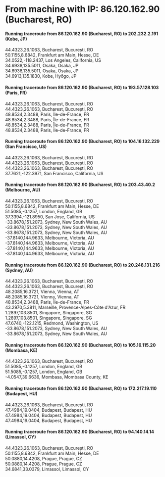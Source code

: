 # From machine with IP: 86.120.162.90 (Bucharest, RO)

#### Running traceroute from 86.120.162.90 (Bucharest, RO) to 202.232.2.191 (Kobe, JP)
44.4323,26.1063, Bucharest, București, RO  
50.1155,8.6842, Frankfurt am Main, Hesse, DE  
34.0522,-118.2437, Los Angeles, California, US  
34.6938,135.5011, Osaka, Osaka, JP  
34.6938,135.5011, Osaka, Osaka, JP  
34.6913,135.1830, Kobe, Hyōgo, JP  

#### Running traceroute from 86.120.162.90 (Bucharest, RO) to 193.57.128.103 (Paris, FR)
44.4323,26.1063, Bucharest, București, RO  
44.4323,26.1063, Bucharest, București, RO  
48.8534,2.3488, Paris, Île-de-France, FR  
48.8534,2.3488, Paris, Île-de-France, FR  
48.8534,2.3488, Paris, Île-de-France, FR  
48.8534,2.3488, Paris, Île-de-France, FR  

#### Running traceroute from 86.120.162.90 (Bucharest, RO) to 104.16.132.229 (San Francisco, US)
44.4323,26.1063, Bucharest, București, RO  
44.4323,26.1063, Bucharest, București, RO  
44.4323,26.1063, Bucharest, București, RO  
37.7621,-122.3971, San Francisco, California, US  

#### Running traceroute from 86.120.162.90 (Bucharest, RO) to 203.43.40.2 (Melbourne, AU)
44.4323,26.1063, Bucharest, București, RO  
50.1155,8.6842, Frankfurt am Main, Hesse, DE  
51.5085,-0.1257, London, England, GB  
37.3394,-121.8950, San Jose, California, US  
-33.8678,151.2073, Sydney, New South Wales, AU  
-33.8678,151.2073, Sydney, New South Wales, AU  
-33.8678,151.2073, Sydney, New South Wales, AU  
-37.8140,144.9633, Melbourne, Victoria, AU  
-37.8140,144.9633, Melbourne, Victoria, AU  
-37.8140,144.9633, Melbourne, Victoria, AU  
-37.8140,144.9633, Melbourne, Victoria, AU  

#### Running traceroute from 86.120.162.90 (Bucharest, RO) to 20.248.131.216 (Sydney, AU)
44.4323,26.1063, Bucharest, București, RO  
44.4323,26.1063, Bucharest, București, RO  
48.2085,16.3721, Vienna, Vienna, AT  
48.2085,16.3721, Vienna, Vienna, AT  
48.8534,2.3488, Paris, Île-de-France, FR  
43.2970,5.3811, Marseille, Provence-Alpes-Côte d'Azur, FR  
1.2897,103.8501, Singapore, Singapore, SG  
1.2897,103.8501, Singapore, Singapore, SG  
47.6740,-122.1215, Redmond, Washington, US  
-33.8678,151.2073, Sydney, New South Wales, AU  
-33.8678,151.2073, Sydney, New South Wales, AU  

#### Running traceroute from 86.120.162.90 (Bucharest, RO) to 105.16.115.20 (Mombasa, KE)
44.4323,26.1063, Bucharest, București, RO  
51.5085,-0.1257, London, England, GB  
51.5085,-0.1257, London, England, GB  
-4.0547,39.6636, Mombasa, Mombasa County, KE  

#### Running traceroute from 86.120.162.90 (Bucharest, RO) to 172.217.19.110 (Budapest, HU)
44.4323,26.1063, Bucharest, București, RO  
47.4984,19.0404, Budapest, Budapest, HU  
47.4984,19.0404, Budapest, Budapest, HU  
47.4984,19.0404, Budapest, Budapest, HU  

#### Running traceroute from 86.120.162.90 (Bucharest, RO) to 94.140.14.14 (Limassol, CY)
44.4323,26.1063, Bucharest, București, RO  
50.1155,8.6842, Frankfurt am Main, Hesse, DE  
50.0880,14.4208, Prague, Prague, CZ  
50.0880,14.4208, Prague, Prague, CZ  
34.6841,33.0379, Limassol, Limassol, CY  
